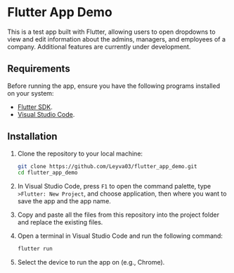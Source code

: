 # Flutter App Demo

This is a test app built with Flutter, allowing users to open dropdowns to view and edit information about the admins, managers, and employees of a company. Additional features are currently under development.

## Requirements

Before running the app, ensure you have the following programs installed on your system:
- [Flutter SDK](https://flutter.dev/docs/get-started/install).
- [Visual Studio Code](https://code.visualstudio.com/).

## Installation

1. Clone the repository to your local machine:
   ```bash
   git clone https://github.com/Leyva03/flutter_app_demo.git
   cd flutter_app_demo
   ```

2. In Visual Studio Code, press `F1` to open the command palette, type `>Flutter: New Project`, and choose application,     then where you want to save the app and the app name.

3. Copy and paste all the files from this repository into the project folder and replace the existing files.

4. Open a terminal in Visual Studio Code and run the following command:
   ```bash
   flutter run
   ```
   
5. Select the device to run the app on (e.g., Chrome).
